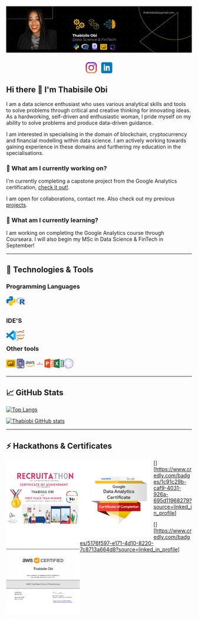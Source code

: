 # [![thabi header](https://raw.githubusercontent.com/Thabiobi/Thabiobi/main/icons/thabi_banner.png)](https://thabiobi.github.io/)

</p>

<p align='center'>
<a href="https://www.instagram.com/ijayobi/"><img height="30" src="https://raw.githubusercontent.com/Thabiobi/Thabiobi/main/icons/instagram.png"></a>&nbsp;&nbsp;
<a href="https://www.linkedin.com/in/thabisile-obi/"><img height="30" src="https://raw.githubusercontent.com/Thabiobi/Thabiobi/main/icons/linkedin.png"></a>
</p>


## Hi there 👋 I'm Thabisile Obi

I am a data science enthusiast who uses various analytical skills and tools to solve problems through critical and creative thinking for innovating ideas. As a hardworking, self-driven and enthusiastic woman, I pride myself on my ability to solve problems and produce data-driven guidance.

I am interested in specialising in the domain of blockchain, cryptocurrency and financial modelling within data science. I am actively working towards gaining experience in these domains and furthering my education in the specialisations.  

### 🔭 What am I currently working on?

I'm currently completing a capstone project from the Google Analytics certification, [check it out!](https://github.com/Thabiobi/Google_analytics_capstone). 

I am open for collaborations, contact me. Also check out my previous [projects](https://github.com/Thabiobi/Explore_Data_Science_Academy_Projects).

### 🌱 What am I currently learning?

I am working on completing the Google Analytics course through Courseara. I will also begin my MSc in Data Science & FinTech in September!


---

## 🔧 Technologies & Tools

### Programming Languages
<img align="left" alt="Python" width="26px" src="https://github.com/Thabiobi/Thabiobi/blob/main/icons/python.svg" />
<img align="left" alt="R" width="26px" src="https://github.com/Thabiobi/Thabiobi/blob/main/icons/R.svg" />

<br />
<br />

### IDE'S
<img align="left" alt="Visual Studio Code" width="26px" src="https://github.com/Thabiobi/Thabiobi/blob/main/icons/vsc.svg" />
<img align="left" alt="Jupyter Notebooks" width="26px" src="https://github.com/Thabiobi/Thabiobi/blob/main/icons/jupyter.svg" />

<br />

### Other tools
<img align="left" alt="Power bi" width="26px" src="https://github.com/Thabiobi/Thabiobi/blob/main/icons/power%20bi.svg" />
<img align="left" alt="SQL" width="26px" src="https://github.com/Thabiobi/Thabiobi/blob/main/icons/SQL.svg" />
<img align="left" alt="AWS" width="26px" src="https://github.com/Thabiobi/Thabiobi/blob/main/icons/aws.svg" />
<img align="left" alt="Strealit" width="26px" src="https://github.com/Thabiobi/Thabiobi/blob/main/icons/streamlit.svg" />
<img align="left" alt="Powerpoint" width="26px" src="https://github.com/Thabiobi/Thabiobi/blob/main/icons/powerpoint.svg" />
<img align="left" alt="Excel" width="26px" src="https://github.com/Thabiobi/Thabiobi/blob/main/icons/excel.svg" />
<img align="left" alt="Excel" width="26px" src="https://github.com/Thabiobi/Thabiobi/blob/main/icons/github.svg" />

<br /><br/>

---

## &#x1f4c8; GitHub Stats
[![Top Langs](https://github-readme-stats.vercel.app/api/top-langs/?username=thabiobi&layout=compact&theme=omni)](https://github.com/thabiobi/github-readme-stats)

[![Thabiobi GitHub stats](https://github-readme-stats.vercel.app/api?username=thabiobi&show_icons=true&count_private=true&theme=omni)](https://github.com/thabiobi/github-readme-stats)

---

## ⚡ Hackathons & Certificates 
[<img align="left" alt="Recruitathon" width="200px" src="https://github.com/Thabiobi/Thabiobi/blob/main/icons/recruitathon.svg" />][website]

[<img align="left" alt="Google analytics" width="200px" src="https://github.com/Thabiobi/Thabiobi/blob/main/icons/analytics.svg" />][https://www.credly.com/badges/1c91c29b-caf9-4031-926a-695d11968279?source=linked_in_profile]

[<img align="left" alt="aws" width="200px" src="https://github.com/Thabiobi/Thabiobi/blob/main/icons/aws%20_certi.svg" />][https://www.credly.com/badges/5176f597-e171-4d10-8220-7c8713a664d8?source=linked_in_profile]

</details>

[website]: https://thabiobi.github.io/

<!--
**Thabiobi/Thabiobi** is a ✨ _special_ ✨ repository because its `README.md` (this file) appears on your GitHub profile.

Here are some ideas to get you started:

- 🔭 I’m currently working on ...
- 🌱 I’m currently learning ...
- 👯 I’m looking to collaborate on ...
- 🤔 I’m looking for help with ...
- 💬 Ask me about ...
- 📫 How to reach me: ...
- 😄 Pronouns: ...
- ⚡ Fun fact: ...
-->
